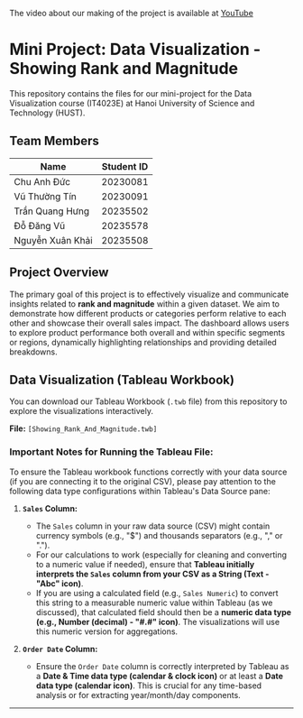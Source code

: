 The video about our making of the project is available at [YouTube](https://youtu.be/sJCJeBEwHy0)

# Mini Project: Data Visualization - Showing Rank and Magnitude

This repository contains the files for our mini-project for the Data Visualization course (IT4023E) at Hanoi University of Science and Technology (HUST).

## Team Members

| Name                         | Student ID |
| ---------------------------- | ---------- |
| Chu Anh Đức            | 20230081    |
| Vũ Thường Tín              | 20230091    |
| Trần Quang Hưng               | 20235502    |
| Đỗ Đăng Vũ              | 20235578    |
| Nguyễn Xuân Khải              | 20235508    |

## Project Overview

The primary goal of this project is to effectively visualize and communicate insights related to **rank and magnitude** within a given dataset. We aim to demonstrate how different products or categories perform relative to each other and showcase their overall sales impact. The dashboard allows users to explore product performance both overall and within specific segments or regions, dynamically highlighting relationships and providing detailed breakdowns.

## Data Visualization (Tableau Workbook)

You can download our Tableau Workbook (`.twb` file) from this repository to explore the visualizations interactively.

**File:** `[Showing_Rank_And_Magnitude.twb]`

### Important Notes for Running the Tableau File:

To ensure the Tableau workbook functions correctly with your data source (if you are connecting it to the original CSV), please pay attention to the following data type configurations within Tableau's Data Source pane:

1.  **`Sales` Column:**
    *   The `Sales` column in your raw data source (CSV) might contain currency symbols (e.g., "$") and thousands separators (e.g., "," or ".").
    *   For our calculations to work (especially for cleaning and converting to a numeric value if needed), ensure that **Tableau initially interprets the `Sales` column from your CSV as a String (Text - "Abc" icon)**.
    *   If you are using a calculated field (e.g., `Sales Numeric`) to convert this string to a measurable numeric value within Tableau (as we discussed), that calculated field should then be a **numeric data type (e.g., Number (decimal) - "#.#" icon)**. The visualizations will use this numeric version for aggregations.

2.  **`Order Date` Column:**
    *   Ensure the `Order Date` column is correctly interpreted by Tableau as a **Date & Time data type (calendar & clock icon)** or at least a **Date data type (calendar icon)**. This is crucial for any time-based analysis or for extracting year/month/day components.


---
